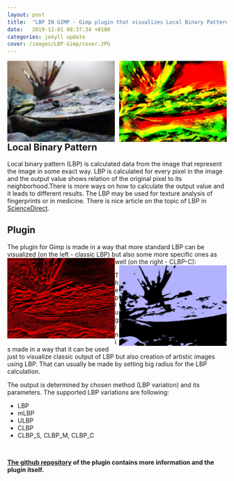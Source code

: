 ```yaml
---
layout: post
title:  "LBP IN GIMP - Gimp plugin that visualizes Local Binary Pattern in many ways"
date:   2019-12-01 08:37:34 +0100
categories: jekyll update
cover: /images/LBP-Gimp/cover.JPG
---
```



<img style="float:left;" src="/images/LBP-Gimp/testImage.JPG"
            width="49%">

<img style="float:right;" src="/images/LBP-Gimp/LBP190r16p.JPG"
            width="49%">

## Local Binary Pattern

Local binary pattern (LBP) is calculated data from the image that represent the image in some exact way. LBP is calculated for every pixel in the image and the output value shows relation of the original pixel to its neighborhood.There is more ways on how to calculate the output value and it leads to different results. The LBP may be used for texture analysis of fingerprints or in medicine. There is nice article on the topic of LBP in [ScienceDirect](https://www.sciencedirect.com/topics/engineering/local-binary-pattern).

## Plugin

The plugin for Gimp is made in a way that more standard LBP can be visualized (on the left - classic LBP) but also some more specific ones as well (on the right - CLBP-C):
<img style="float:left;" src="/images/LBP-Gimp/LBP10r8p.JPG" width="49%">
 <img style="float:right;" src="/images/LBP-Gimp/CLBP_C10r8p.JPG" width="49%">

The plugin is made in a way that it can be used just to visualize classic output of LBP but also creation of artistic images using LBP. That can usually be made by setting big radius for the LBP calculation. 

The output is determined by chosen method (LBP variation) and its parameters. The supported LBP variations are following: 

 * LBP
 * mLBP
 * ULBP
 * CLBP
 * CLBP_S, CLBP_M, CLBP_C

<br>

**[The github repository](https://github.com/PavelKriz/LBP_GIMP_plugin) of the plugin contains more information and the plugin itself.**

<br>
